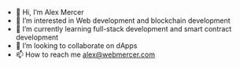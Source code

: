 - 👋 Hi, I’m Alex Mercer
- 👀 I’m interested in Web development and blockchain development 
- 🌱 I’m currently learning full-stack development and smart contract development
- 💞️ I’m looking to collaborate on dApps
- 📫 How to reach me alex@webmercer.com


